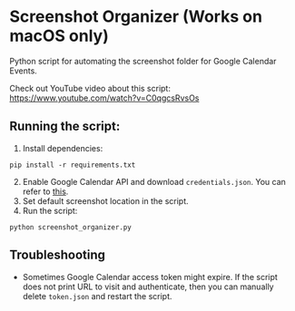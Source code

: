 # Screenshot Organizer (Works on macOS only)
Python script for automating the screenshot folder for Google Calendar Events.

Check out YouTube video about this script: https://www.youtube.com/watch?v=C0qgcsRvsOs

## Running the script:

1. Install dependencies:
```
pip install -r requirements.txt
```
2. Enable Google Calendar API and download `credentials.json`. You can refer to [this](https://developers.google.com/workspace/guides/create-project).
3. Set default screenshot location in the script.
4. Run the script:
```
python screenshot_organizer.py
```
## Troubleshooting

* Sometimes Google Calendar access token might expire. If the script does not print URL to visit and authenticate, then you can manually delete `token.json` and restart the script.

